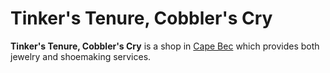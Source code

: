 # Tinker's Tenure, Cobbler's Cry

**Tinker's Tenure, Cobbler's Cry** is a shop in [Cape Bec](index.md) which provides both jewelry and shoemaking services.
